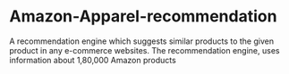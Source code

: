 # Amazon-Apparel-recommendation

A recommendation engine which suggests similar products to the given product in any e-commerce websites. The recommendation engine, uses information about 1,80,000 Amazon products
